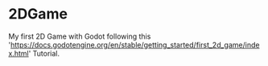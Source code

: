# 2DGame
 My first 2D Game with Godot following this 'https://docs.godotengine.org/en/stable/getting_started/first_2d_game/index.html' Tutorial. 
